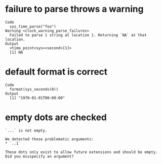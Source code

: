 # failure to parse throws a warning

    Code
      sys_time_parse("foo")
    Warning <clock_warning_parse_failures>
      Failed to parse 1 string at location 1. Returning `NA` at that location.
    Output
      <time_point<sys><second>[1]>
      [1] NA

# default format is correct

    Code
      format(sys_seconds(0))
    Output
      [1] "1970-01-01T00:00:00"

# empty dots are checked

    `...` is not empty.
    
    We detected these problematic arguments:
    * `..1`
    
    These dots only exist to allow future extensions and should be empty.
    Did you misspecify an argument?

